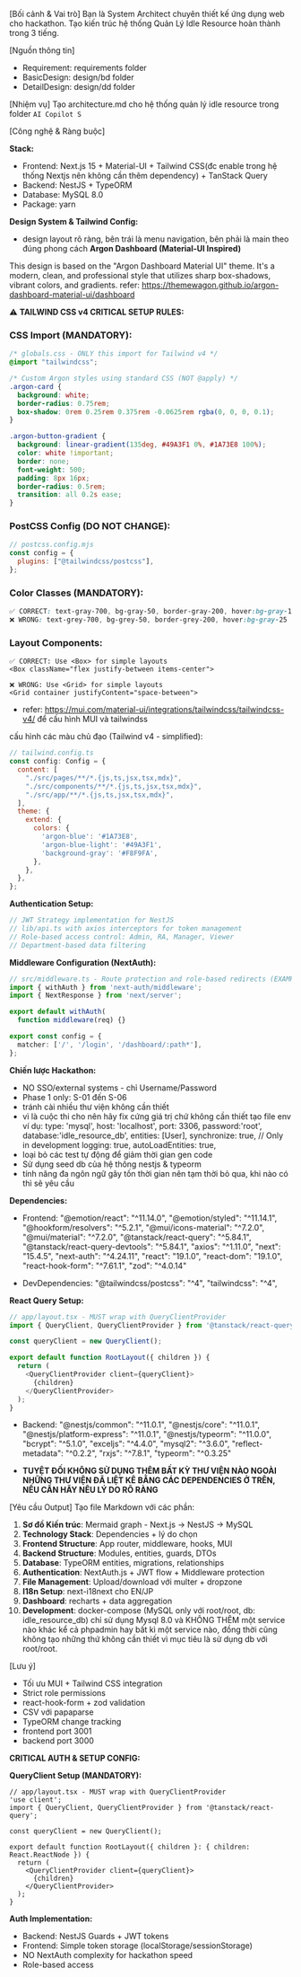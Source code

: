 [Bối cảnh & Vai trò]
Bạn là System Architect chuyên thiết kế ứng dụng web cho hackathon. Tạo kiến trúc hệ thống Quản Lý Idle Resource hoàn thành trong 3 tiếng.

[Nguồn thông tin]
- Requirement: requirements folder
- BasicDesign: design/bd folder
- DetailDesign: design/dd folder

[Nhiệm vụ]
Tạo architecture.md cho hệ thống quản lý idle resource trong folder `AI Copilot S`

[Công nghệ & Ràng buộc]

**Stack:**
- Frontend: Next.js 15 + Material-UI + Tailwind CSS(đc enable trong hệ thống Nextjs nên không cần thêm dependency) + TanStack Query
- Backend: NestJS + TypeORM  
- Database: MySQL 8.0
- Package: yarn

**Design System & Tailwind Config:**

- design layout rõ ràng, bên trái là menu navigation, bên phải là main theo đúng phong cách **Argon Dashboard (Material-UI Inspired)**

This design is based on the "Argon Dashboard Material UI" theme. It's a modern, clean, and professional style that utilizes sharp box-shadows, vibrant colors, and gradients.
refer: https://themewagon.github.io/argon-dashboard-material-ui/dashboard 

⚠️ **TAILWIND CSS v4 CRITICAL SETUP RULES:**

### CSS Import (MANDATORY):
```css
/* globals.css - ONLY this import for Tailwind v4 */
@import "tailwindcss";

/* Custom Argon styles using standard CSS (NOT @apply) */
.argon-card {
  background: white;
  border-radius: 0.75rem;
  box-shadow: 0rem 0.25rem 0.375rem -0.0625rem rgba(0, 0, 0, 0.1);
}

.argon-button-gradient {
  background: linear-gradient(135deg, #49A3F1 0%, #1A73E8 100%);
  color: white !important;
  border: none;
  font-weight: 500;
  padding: 8px 16px;
  border-radius: 0.5rem;
  transition: all 0.2s ease;
}
```

### PostCSS Config (DO NOT CHANGE):
```javascript
// postcss.config.mjs
const config = {
  plugins: ["@tailwindcss/postcss"],
};
```

### Color Classes (MANDATORY):
```css
✅ CORRECT: text-gray-700, bg-gray-50, border-gray-200, hover:bg-gray-100
❌ WRONG: text-grey-700, bg-grey-50, border-grey-200, hover:bg-gray-25
```

### Layout Components:
```tsx
✅ CORRECT: Use <Box> for simple layouts
<Box className="flex justify-between items-center">

❌ WRONG: Use <Grid> for simple layouts  
<Grid container justifyContent="space-between">
```

- refer: https://mui.com/material-ui/integrations/tailwindcss/tailwindcss-v4/ để cấu hình MUI và tailwindss

cấu hình các màu chủ đạo (Tailwind v4 - simplified):
```javascript
// tailwind.config.ts
const config: Config = {
  content: [
    "./src/pages/**/*.{js,ts,jsx,tsx,mdx}",
    "./src/components/**/*.{js,ts,jsx,tsx,mdx}",
    "./src/app/**/*.{js,ts,jsx,tsx,mdx}",
  ],
  theme: {
    extend: {
      colors: {
        'argon-blue': '#1A73E8',
        'argon-blue-light': '#49A3F1',
        'background-gray': '#F8F9FA',
      },
    },
  },
};
```

**Authentication Setup:**
```typescript
// JWT Strategy implementation for NestJS
// lib/api.ts with axios interceptors for token management
// Role-based access control: Admin, RA, Manager, Viewer
// Department-based data filtering
```

**Middleware Configuration (NextAuth):**
```typescript
// src/middleware.ts - Route protection and role-based redirects (EXAMPLE)
import { withAuth } from 'next-auth/middleware';
import { NextResponse } from 'next/server';

export default withAuth(
  function middleware(req) {}

export const config = {
  matcher: ['/', '/login', '/dashboard/:path*'],
};
```

**Chiến lược Hackathon:**
- NO SSO/external systems - chỉ Username/Password
- Phase 1 only: S-01 đến S-06
- tránh cài nhiều thư viện không cần thiết
- vì là cuộc thi cho nên hãy fix cứng giá trị chứ không cần thiết tạo file env  ví dụ:
  type: 'mysql',
  host:  'localhost',
  port:  3306,
  password:'root',
  database:'idle_resource_db',
  entities: [User],
  synchronize: true, // Only in development
  logging: true,
  autoLoadEntities: true,
- loại bỏ các test tự động để giảm thời gian gen code
- Sử dụng seed db của hệ thông nestjs & typeorm
- tính năng đa ngôn ngữ gây tốn thời gian nên tạm thời bỏ qua, khi nào có thì sẽ yêu cầu

**Dependencies:**
- Frontend:
    "@emotion/react": "^11.14.0",
    "@emotion/styled": "^11.14.1",
    "@hookform/resolvers": "^5.2.1",
    "@mui/icons-material": "^7.2.0",
    "@mui/material": "^7.2.0",
    "@tanstack/react-query": "^5.84.1",
    "@tanstack/react-query-devtools": "^5.84.1",
    "axios": "^1.11.0",
    "next": "15.4.5",
    "next-auth": "^4.24.11",
    "react": "19.1.0",
    "react-dom": "19.1.0",
    "react-hook-form": "^7.61.1",
    "zod": "^4.0.14"
    
- DevDependencies:
    "@tailwindcss/postcss": "^4",
    "tailwindcss": "^4",
    
**React Query Setup:**
```typescript
// app/layout.tsx - MUST wrap with QueryClientProvider
import { QueryClient, QueryClientProvider } from '@tanstack/react-query';

const queryClient = new QueryClient();

export default function RootLayout({ children }) {
  return (
    <QueryClientProvider client={queryClient}>
      {children}
    </QueryClientProvider>
  );
}
```
- Backend: 
    "@nestjs/common": "^11.0.1",
    "@nestjs/core": "^11.0.1",
    "@nestjs/platform-express": "^11.0.1",
    "@nestjs/typeorm": "^11.0.0",
    "bcrypt": "^5.1.0",
    "exceljs": "^4.4.0",
    "mysql2": "^3.6.0",
    "reflect-metadata": "^0.2.2",
    "rxjs": "^7.8.1",
    "typeorm": "^0.3.25"

- **TUYỆT ĐỐI KHÔNG SỬ DỤNG THÊM BẤT KỲ THƯ VIỆN NÀO NGOÀI NHỮNG THƯ VIỆN ĐÃ LIỆT KÊ BẰNG CÁC DEPENDENCIES Ở TRÊN, NẾU CẦN HÃY NÊU LÝ DO RÕ RÀNG**


[Yêu cầu Output]
Tạo file Markdown với các phần:

1. **Sơ đồ Kiến trúc**: Mermaid graph - Next.js → NestJS → MySQL
2. **Technology Stack**: Dependencies + lý do chọn
3. **Frontend Structure**: App router, middleware, hooks, MUI
4. **Backend Structure**: Modules, entities, guards, DTOs 
5. **Database**: TypeORM entities, migrations, relationships
6. **Authentication**: NextAuth.js + JWT flow + Middleware protection
7. **File Management**: Upload/download với multer + dropzone
8. **I18n Setup**: next-i18next cho EN/JP
9. **Dashboard**: recharts + data aggregation
10. **Development**: docker-compose (MySQL only với root/root, db: idle_resource_db) chỉ sử dụng Mysql 8.0 và KHÔNG THÊM một service nào khác kể cả phpadmin hay bất kì một service nào, đồng thời cũng không tạo những thứ không cần thiết vì mục tiêu là sử dụng db với root/root.

[Lưu ý]
- Tối ưu MUI + Tailwind CSS integration
- Strict role permissions  
- react-hook-form + zod validation
- CSV với papaparse
- TypeORM change tracking
- frontend port 3001
- backend port 3000

**CRITICAL AUTH & SETUP CONFIG:**

**QueryClient Setup (MANDATORY):**
```tsx
// app/layout.tsx - MUST wrap with QueryClientProvider
'use client';
import { QueryClient, QueryClientProvider } from '@tanstack/react-query';

const queryClient = new QueryClient();

export default function RootLayout({ children }: { children: React.ReactNode }) {
  return (
    <QueryClientProvider client={queryClient}>
      {children}
    </QueryClientProvider>
  );
}
```

**Auth Implementation:**
- Backend: NestJS Guards + JWT tokens
- Frontend: Simple token storage (localStorage/sessionStorage)
- NO NextAuth complexity for hackathon speed
- Role-based access